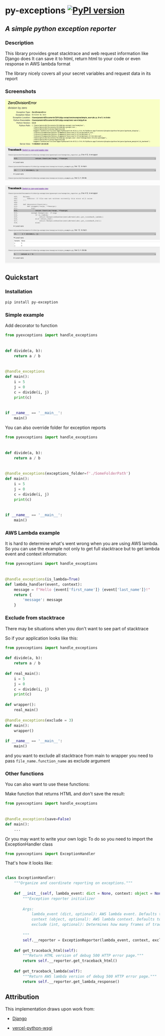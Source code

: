 # py-exceptions [![PyPI version](https://badge.fury.io/py/py-exceptions.svg)](https://badge.fury.io/py/py-exceptions)

## *A simple python exception reporter*

### Description

This library provides great stacktrace and web request information like Django does It can save it to html, return html
to your code or even response in AWS lambda format

The library nicely covers all your secret variables and request data in its report

### Screenshots

![Beautiful image](https://raw.githubusercontent.com/potatohd404/py-exceptions/master/images/demo.png)

![Another beautiful image](https://raw.githubusercontent.com/potatohd404/py-exceptions/master/images/demo2.png)

## Quickstart

### Installation

```sh
pip install py-exception
```

### Simple example

Add decorator to function

```python
from pyexceptions import handle_exceptions


def divide(a, b):
    return a / b


@handle_exceptions
def main():
    i = 5
    j = 0
    c = divide(i, j)
    print(c)


if __name__ == '__main__':
    main()
```

You can also override folder for exception reports

```python
from pyexceptions import handle_exceptions


def divide(a, b):
    return a / b


@handle_exceptions(exceptions_folder=f'./SomeFolderPath')
def main():
    i = 5
    j = 0
    c = divide(i, j)
    print(c)


if __name__ == '__main__':
    main()
```

### AWS Lambda example

It is hard to determine what's went wrong when you are using AWS lambda. So you can use the example not only to get full
stacktrace but to get lambda event and context information:

```python
from pyexceptions import handle_exceptions


@handle_exceptions(is_lambda=True)
def lambda_handler(event, context):
    message = f"Hello {event['first_name']} {event['last_name']}!"
    return {
        'message': message
    }
```

### Exclude from stacktrace

There may be situations when you don't want to see part of stacktrace

So if your application looks like this:

```python
from pyexceptions import handle_exceptions

def divide(a, b):
    return a / b

def real_main():
    i = 5
    j = 0
    c = divide(i, j)
    print(c)
    
def wrapper():
    real_main()

@handle_exceptions(exclude = 3)
def main():
    wrapper()

if __name__ == '__main__':
    main()
```

and you want to exclude all stacktrace from main to wrapper
you need to pass `file_name.function_name` as exclude argument

### Other functions

You can also want to use these functions:

Make function that returns HTML and don't save the result:

```python
from pyexceptions import handle_exceptions


@handle_exceptions(save=False)
def main():
    ...
```

Or you may want to write your own logic To do so you need to import the ExceptionHandler class

```python
from pyexceptions import ExceptionHandler
```

That's how it looks like:

```python

class ExceptionHandler:
    """Organize and coordinate reporting on exceptions."""

    def __init__(self, lambda_event: dict = None, context: object = None, exclude: int = 1):
        """Exception reporter initializer

        Args:
            lambda_event (dict, optional): AWS lambda event. Defaults to None.
            context (object, optional): AWS lambda context. Defaults to None.
            exclude (int, optional): Determines how many frames of traceback to exclude. Defaults 1.

        """
        self.__reporter = ExceptionReporter(lambda_event, context, exclude)  # noqa

    def get_traceback_html(self):
        """Return HTML version of debug 500 HTTP error page."""
        return self.__reporter.get_traceback_html()

    def get_traceback_lambda(self):
        """Return AWS lambda version of debug 500 HTTP error page."""
        return self.__reporter.get_lambda_response()
```

## Attribution

This implementation draws upon work from:

- [Django](https://github.com/django/django)

- [vercel-python-wsgi](https://github.com/ardnt/vercel-python-wsgi)
